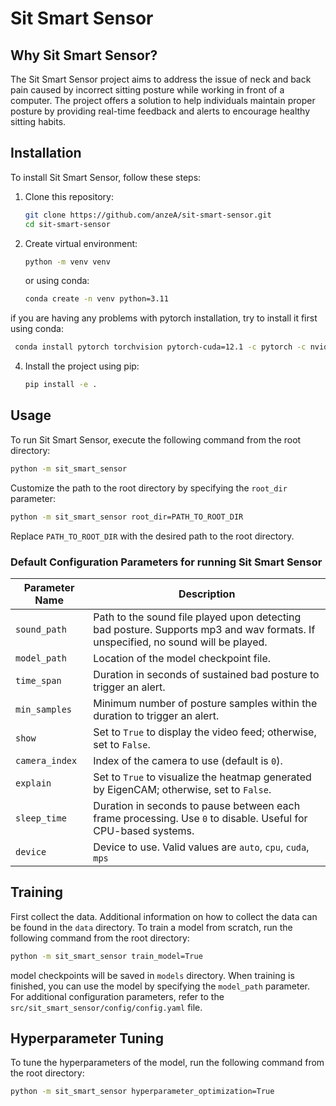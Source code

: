 
# Sit Smart Sensor

## Why Sit Smart Sensor?

The Sit Smart Sensor project aims to address the issue of neck and back pain caused by incorrect sitting posture while working in front of a computer. The project offers a solution to help individuals maintain proper posture by providing real-time feedback and alerts to encourage healthy sitting habits.

## Installation

To install Sit Smart Sensor, follow these steps:

1. Clone this repository:
    ```bash
    git clone https://github.com/anzeA/sit-smart-sensor.git
    cd sit-smart-sensor
    ```
3. Create virtual environment:
    ```bash
    python -m venv venv
    ```
   or using conda:
    ```bash
    conda create -n venv python=3.11
    ```
if you are having any problems with pytorch installation, try to install it first using conda:
   ```bash
    conda install pytorch torchvision pytorch-cuda=12.1 -c pytorch -c nvidia
   ```
4. Install the project using pip:
    ```bash
    pip install -e .
    ```

## Usage

To run Sit Smart Sensor, execute the following command from the root directory:

```bash
python -m sit_smart_sensor
```

Customize the path to the root directory by specifying the `root_dir` parameter:

```bash
python -m sit_smart_sensor root_dir=PATH_TO_ROOT_DIR
```

Replace `PATH_TO_ROOT_DIR` with the desired path to the root directory.

### Default Configuration Parameters for running Sit Smart Sensor

| Parameter Name | Description                                                                                                                      |
|----------------|----------------------------------------------------------------------------------------------------------------------------------|
| `sound_path`   | Path to the sound file played upon detecting bad posture. Supports mp3 and wav formats. If unspecified, no sound will be played. |
| `model_path`   | Location of the model checkpoint file.                                                                                           |
| `time_span`    | Duration in seconds of sustained bad posture to trigger an alert.                                                                |
| `min_samples`  | Minimum number of posture samples within the duration to trigger an alert.                                                       |
| `show`         | Set to `True` to display the video feed; otherwise, set to `False`.                                                              |
| `camera_index` | Index of the camera to use (default is `0`).                                                                                     |
| `explain`      | Set to `True` to visualize the heatmap generated by EigenCAM; otherwise, set to `False`.                                         |
| `sleep_time`   | Duration in seconds to pause between each frame processing. Use `0` to disable. Useful for CPU-based systems.                    |
 | `device`        |  Device to use. Valid values are `auto`, `cpu`, `cuda`, `mps`                                                                            |
## Training
First collect the data. Additional information on how to collect the data can be found in the `data` directory.
To train a model from scratch, run the following command from the root directory:

```bash
python -m sit_smart_sensor train_model=True
```
model checkpoints will be saved in `models` directory. When training is finished, you can use the model by specifying the `model_path` parameter.
For additional configuration parameters, refer to the `src/sit_smart_sensor/config/config.yaml` file.

## Hyperparameter Tuning
To tune the hyperparameters of the model, run the following command from the root directory:

```bash
python -m sit_smart_sensor hyperparameter_optimization=True
```
